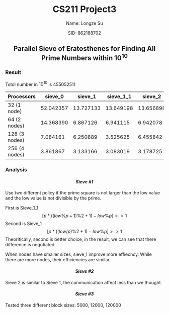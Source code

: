 <center> 

# **CS211 Project3**

Name: Longze Su 

SID: 862188702

## **Parallel Sieve of Eratosthenes for Finding All Prime Numbers within $10^{10}$**


</center> 

### Result

Totol number in $10^{10}$ is 455052511

Processors|sieve_0|sieve_1|sieve_1_1|sieve_2|sieve_3|sieve_3_1|sieve_3_2
-|-|-|-|-|-|-|-
32 (1 node)|52.042357|13.727133|13.649198|13.656898|13.900585|7.015423|3.110836
64 (2 nodes)|14.368390|6.867126|6.941115|6.942078|6.929694|3.514650|1.506547
128 (3 nodes)|7.084161|6.250889|3.525625|6.455842|3.461387|1.811583|0.747701
256 (4 nodes)|3.861867|3.133166|3.083019|3.178725|1.725458|0.871841|<font color=#DC143C>0.395250</font>

### Analysis

<center> 

#### ***Sieve #1***
</center> 

Use two different policy if the prime square is not larger than the low value and the low value is not divisible by the prime. 

First is Sieve_1_1
$$[p*((low\%p+1)\%2+1) - low\%p]>>1$$
Second is Sieve_1
$$[p*((low/p)\%2+1) - low\%p]>>1$$
Theoritically, second is better choice, in the result, we can see that there difference is negotiated. 

When nodes have smaller sizes, sieve_1 improve more effiecncy. While there are more nodes, their efficiencies are similar. 

<center>

#### ***Sieve #2***

</center> 

Sieve 2 is similar to Sieve 1, the communication affect less than we thought. 

<center>

#### ***Sieve #3***

</center> 

Tested three different block sizes: 5000, 12000, 120000
